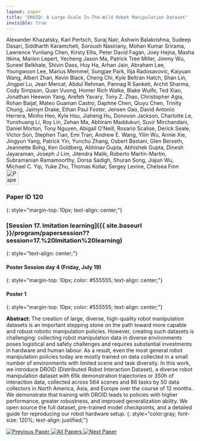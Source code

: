 ```yaml
---
layout: paper
title: "DROID: A Large-Scale In-The-Wild Robot Manipulation Dataset"
invisible: true
---
```

<div class="paper-authors">
<div class="paper-author-box">
    <div class="paper-author-name">Alexander Khazatsky, Karl Pertsch, Suraj Nair, Ashwin Balakrishna, Sudeep Dasari, Siddharth Karamcheti, Soroush Nasiriany, Mohan Kumar Srirama, Lawrence Yunliang Chen, Kirsty Ellis, Peter David Fagan, Joey Hejna, Masha Itkina, Marion Lepert, Yecheng Jason Ma, Patrick Tree Miller, Jimmy Wu, Suneel Belkhale, Shivin Dass, Huy Ha, Arhan Jain, Abraham Lee, Youngwoon Lee, Marius Memmel, Sungjae Park, Ilija Radosavovic, Kaiyuan Wang, Albert Zhan, Kevin Black, Cheng Chi, Kyle Beltran Hatch, Shan Lin, Jingpei Lu, Jean Mercat, Abdul Rehman, Pannag R Sanketi, Archit Sharma, Cody Simpson, Quan Vuong, Homer Rich Walke, Blake Wulfe, Ted Xiao, Jonathan Heewon Yang, Arefeh Yavary, Tony Z. Zhao, Christopher Agia, Rohan Baijal, Mateo Guaman Castro, Daphne Chen, Qiuyu Chen, Trinity Chung, Jaimyn Drake, Ethan Paul Foster, Jensen Gao, David Antonio Herrera, Minho Heo, Kyle Hsu, Jiaheng Hu, Donovon Jackson, Charlotte Le, Yunshuang Li, Roy Lin, Zehan Ma, Abhiram Maddukuri, Suvir Mirchandani, Daniel Morton, Tony Nguyen, Abigail O'Neill, Rosario Scalise, Derick Seale, Victor Son, Stephen Tian, Emi Tran, Andrew E. Wang, Yilin Wu, Annie Xie, Jingyun Yang, Patrick Yin, Yunchu Zhang, Osbert Bastani, Glen Berseth, Jeannette Bohg, Ken Goldberg, Abhinav Gupta, Abhishek Gupta, Dinesh Jayaraman, Joseph J Lim, Jitendra Malik, Roberto Martín-Martín, Subramanian Ramamoorthy, Dorsa Sadigh, Shuran Song, Jiajun Wu, Michael C. Yip, Yuke Zhu, Thomas Kollar, Sergey Levine, Chelsea Finn</div>
    <div class="paper-author-uni"></div>
</div>

</div><div class="paper-pdf">
                <div> <a href="https://enriquecoronadozu.github.io/rssproceedings2024/rss20/p120.pdf"><img src="{{ site.baseurl }}/images/paper_link.png" alt="Paper Website" width = "33"  height = "40"/></a> </div>
                </div>

### Paper ID 120
{: style="margin-top: 10px; text-align: center;"}

### [Session 17. Imitation learning]({{ site.baseurl }}/program/papersession??session=17.%20Imitation%20learning)
{: style="text-align: center;"}

#### Poster Session day 4 (Friday, July 19)
{: style="margin-top: 10px; color: #555555; text-align: center;"}

#### Poster 1
{: style="margin-top: 10px; color: #555555; text-align: center;"}

<b style="color: black;">Abstract: </b>The creation of large, diverse, high-quality robot manipulation datasets is an important stepping stone on the path toward more capable and robust robotic manipulation policies. However, creating such datasets is challenging: collecting robot manipulation data in diverse environments poses logistical and safety challenges and requires substantial investments in hardware and human labour. As a result, even the most general robot manipulation policies today are mostly trained on data collected in a small number of environments with limited scene and task diversity. In this work, we introduce DROID (Distributed Robot Interaction Dataset), a diverse robot manipulation dataset with 65k demonstration trajectories or 350h of interaction data, collected across 564 scenes and 86 tasks by 50 data collectors in North America, Asia, and Europe over the course of 12 months. We demonstrate that training with DROID leads to policies with higher performance, greater robustness, and improved generalization ability. We open source the full dataset, pre-trained model checkpoints, and a detailed guide for reproducing our robot hardware setup.
{: style="color:gray; font-size: 120%; text-align: justified;"}


<div class="paper-menu">
<a href="{{ site.baseurl }}/program/papers/119/"> <img src="{{ site.baseurl }}/images/previous_paper_icon.png" alt="Previous Paper" title="Previous Paper"/> </a>
<a href="{{ site.baseurl }}/program/papers"><img src="{{ site.baseurl }}/images/overview_icon.png" alt="All Papers" title="All Papers"/> </a>
<a href="{{ site.baseurl }}/program/papers/121/"> <img src="{{ site.baseurl }}/images/next_paper_icon.png" alt="Next Paper" title="Next Paper"/> </a>

</div>
